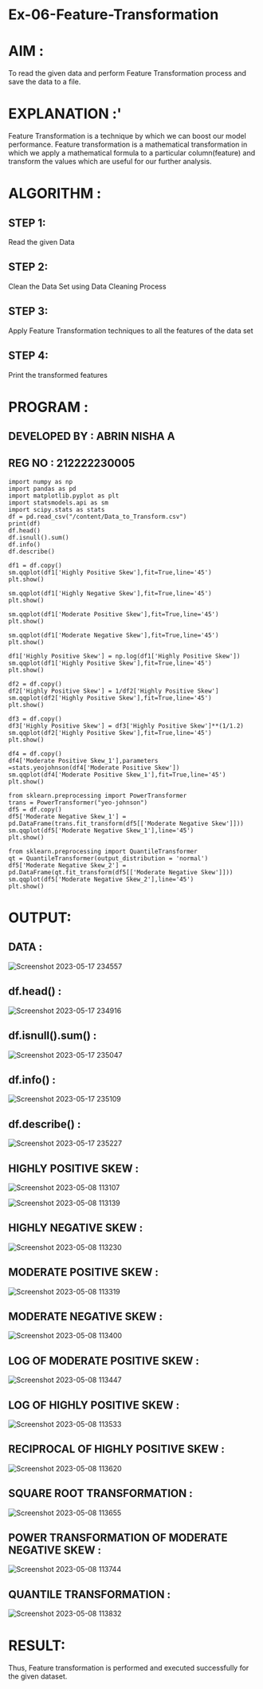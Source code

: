# Ex-06-Feature-Transformation

# AIM :

To read the given data and perform Feature Transformation process and save the data to a file.

# EXPLANATION :'

Feature Transformation is a technique by which we can boost our model performance. Feature transformation is a mathematical transformation in which we apply a mathematical formula to a particular column(feature) and transform the values which are useful for our further analysis.

# ALGORITHM :

## STEP 1:

Read the given Data

## STEP 2:

Clean the Data Set using Data Cleaning Process

## STEP 3:

Apply Feature Transformation techniques to all the features of the data set

## STEP 4:

Print the transformed features

# PROGRAM :

## DEVELOPED BY : ABRIN NISHA A
## REG NO : 212222230005

```
import numpy as np
import pandas as pd
import matplotlib.pyplot as plt
import statsmodels.api as sm
import scipy.stats as stats
df = pd.read_csv("/content/Data_to_Transform.csv")
print(df)
df.head()
df.isnull().sum()
df.info()
df.describe()

df1 = df.copy()
sm.qqplot(df1['Highly Positive Skew'],fit=True,line='45')
plt.show()

sm.qqplot(df1['Highly Negative Skew'],fit=True,line='45')
plt.show()

sm.qqplot(df1['Moderate Positive Skew'],fit=True,line='45')
plt.show()

sm.qqplot(df1['Moderate Negative Skew'],fit=True,line='45')
plt.show()

df1['Highly Positive Skew'] = np.log(df1['Highly Positive Skew'])
sm.qqplot(df1['Highly Positive Skew'],fit=True,line='45')
plt.show()

df2 = df.copy()
df2['Highly Positive Skew'] = 1/df2['Highly Positive Skew']
sm.qqplot(df2['Highly Positive Skew'],fit=True,line='45')
plt.show()

df3 = df.copy()
df3['Highly Positive Skew'] = df3['Highly Positive Skew']**(1/1.2)
sm.qqplot(df2['Highly Positive Skew'],fit=True,line='45')
plt.show()

df4 = df.copy()
df4['Moderate Positive Skew_1'],parameters =stats.yeojohnson(df4['Moderate Positive Skew'])
sm.qqplot(df4['Moderate Positive Skew_1'],fit=True,line='45')
plt.show()

from sklearn.preprocessing import PowerTransformer 
trans = PowerTransformer("yeo-johnson")
df5 = df.copy()
df5['Moderate Negative Skew_1'] = pd.DataFrame(trans.fit_transform(df5[['Moderate Negative Skew']]))
sm.qqplot(df5['Moderate Negative Skew_1'],line='45')
plt.show()

from sklearn.preprocessing import QuantileTransformer
qt = QuantileTransformer(output_distribution = 'normal')
df5['Moderate Negative Skew_2'] = pd.DataFrame(qt.fit_transform(df5[['Moderate Negative Skew']]))
sm.qqplot(df5['Moderate Negative Skew_2'],line='45')
plt.show()
```

# OUTPUT:

## DATA :

![Screenshot 2023-05-17 234557](https://github.com/Abrinnisha6/Ex-06-Feature-Transformation/assets/118889454/ec468a68-5437-4389-a954-1dfa7df00786)

## df.head() :

![Screenshot 2023-05-17 234916](https://github.com/Abrinnisha6/Ex-06-Feature-Transformation/assets/118889454/13ca199e-1905-48c4-9b93-4535f9e94b4d)

## df.isnull().sum() :

![Screenshot 2023-05-17 235047](https://github.com/Abrinnisha6/Ex-06-Feature-Transformation/assets/118889454/d3a10c10-df90-4acf-abf0-2356e0a3077a)

## df.info() :

![Screenshot 2023-05-17 235109](https://github.com/Abrinnisha6/Ex-06-Feature-Transformation/assets/118889454/44b8242e-2a8c-4f75-b331-b048835a3d35)

## df.describe() : 

![Screenshot 2023-05-17 235227](https://github.com/Abrinnisha6/Ex-06-Feature-Transformation/assets/118889454/b7b57aea-d6ea-4ee7-a7e6-110d440db24c)

## HIGHLY POSITIVE SKEW :

![Screenshot 2023-05-08 113107](https://user-images.githubusercontent.com/118889454/236745822-e2631dc7-3e75-43b1-a763-cc250ba6e39e.png)

![Screenshot 2023-05-08 113139](https://user-images.githubusercontent.com/118889454/236745919-c87b21e5-e153-44db-af7d-6e87370ebfde.png)

## HIGHLY NEGATIVE SKEW : 

![Screenshot 2023-05-08 113230](https://user-images.githubusercontent.com/118889454/236746020-98e98b8f-c1c1-42a2-a2b0-fce23a6e3843.png)

## MODERATE POSITIVE SKEW :

![Screenshot 2023-05-08 113319](https://user-images.githubusercontent.com/118889454/236746140-b53e1185-45e0-4cbd-8f1e-9fe331609a5b.png)

## MODERATE NEGATIVE SKEW : 

![Screenshot 2023-05-08 113400](https://user-images.githubusercontent.com/118889454/236746253-2aea507b-872a-41de-b1a8-df77d8acfadf.png)

## LOG OF MODERATE POSITIVE SKEW :

![Screenshot 2023-05-08 113447](https://user-images.githubusercontent.com/118889454/236746393-47855ac2-a498-4e96-911c-f9a28219de15.png)

## LOG OF HIGHLY POSITIVE SKEW :

![Screenshot 2023-05-08 113533](https://user-images.githubusercontent.com/118889454/236746516-f8f59943-0bf5-4569-a076-2c9787661b19.png)

## RECIPROCAL OF HIGHLY POSITIVE SKEW : 

![Screenshot 2023-05-08 113620](https://user-images.githubusercontent.com/118889454/236746648-acac828d-b9b9-4302-8da3-1392164c1c80.png)

## SQUARE ROOT TRANSFORMATION :

![Screenshot 2023-05-08 113655](https://user-images.githubusercontent.com/118889454/236746755-4909d2dd-bd10-4547-848a-732afd203a9e.png)

## POWER TRANSFORMATION OF MODERATE NEGATIVE SKEW :

![Screenshot 2023-05-08 113744](https://user-images.githubusercontent.com/118889454/236746892-04f4f145-c7ed-4f76-8430-8e0fed552643.png)

## QUANTILE TRANSFORMATION :

![Screenshot 2023-05-08 113832](https://user-images.githubusercontent.com/118889454/236747022-b9ee1319-5020-4249-8ab4-5d06dba11f3c.png)

# RESULT:

Thus, Feature transformation is performed and executed successfully for the given dataset.
